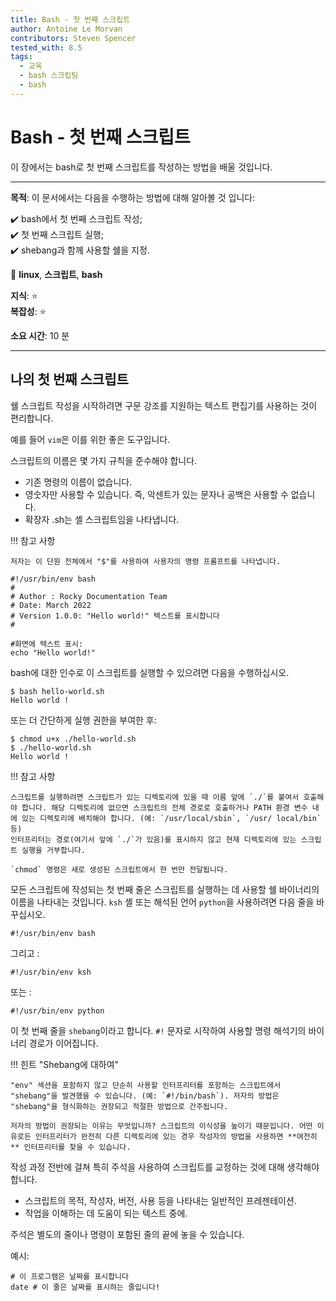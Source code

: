 ```yaml
---
title: Bash - 첫 번째 스크립트
author: Antoine Le Morvan
contributors: Steven Spencer
tested_with: 8.5
tags:
  - 교육
  - bash 스크립팅
  - bash
---
```


# Bash - 첫 번째 스크립트

이 장에서는 bash로 첫 번째 스크립트를 작성하는 방법을 배울 것입니다.

****

**목적**: 이 문서에서는 다음을 수행하는 방법에 대해 알아볼 것 입니다:

:heavy_check_mark: bash에서 첫 번째 스크립트 작성;  
:heavy_check_mark: 첫 번째 스크립트 실행;  
:heavy_check_mark: shebang과 함께 사용할 쉘을 지정.

:checkered_flag: **linux**, **스크립트**, **bash**

**지식**: :star:     
**복잡성**: :star:

**소요 시간**: 10 분

****

## 나의 첫 번째 스크립트

쉘 스크립트 작성을 시작하려면 구문 강조를 지원하는 텍스트 편집기를 사용하는 것이 편리합니다.

예를 들어 `vim`은 이를 위한 좋은 도구입니다.

스크립트의 이름은 몇 가지 규칙을 준수해야 합니다.

* 기존 명령의 이름이 없습니다.
* 영숫자만 사용할 수 있습니다. 즉, 악센트가 있는 문자나 공백은 사용할 수 없습니다.
* 확장자 .sh는 셸 스크립트임을 나타냅니다.

!!! 참고 사항

    저자는 이 단원 전체에서 "$"를 사용하여 사용자의 명령 프롬프트를 나타냅니다.

```
#!/usr/bin/env bash
#
# Author : Rocky Documentation Team
# Date: March 2022
# Version 1.0.0: "Hello world!" 텍스트를 표시합니다
#

#화면에 텍스트 표시:
echo "Hello world!"
```

bash에 대한 인수로 이 스크립트를 실행할 수 있으려면 다음을 수행하십시오.

```
$ bash hello-world.sh
Hello world !
```

또는 더 간단하게 실행 권한을 부여한 후:

```
$ chmod u+x ./hello-world.sh
$ ./hello-world.sh
Hello world !
```

!!! 참고 사항

    스크립트를 실행하려면 스크립트가 있는 디렉토리에 있을 때 이름 앞에 `./`를 붙여서 호출해야 합니다. 해당 디렉토리에 없으면 스크립트의 전체 경로로 호출하거나 PATH 환경 변수 내에 있는 디렉토리에 배치해야 합니다. (예: `/usr/local/sbin`, `/usr/ local/bin` 등)
    인터프리터는 경로(여기서 앞에 `./`가 있음)를 표시하지 않고 현재 디렉토리에 있는 스크립트 실행을 거부합니다.
    
    `chmod` 명령은 새로 생성된 스크립트에서 한 번만 전달됩니다.

모든 스크립트에 작성되는 첫 번째 줄은 스크립트를 실행하는 데 사용할 쉘 바이너리의 이름을 나타내는 것입니다. `ksh` 셸 또는 해석된 언어 `python`을 사용하려면 다음 줄을 바꾸십시오.

```
#!/usr/bin/env bash
```

그리고 :

```
#!/usr/bin/env ksh
```

또는 :

```
#!/usr/bin/env python
```

이 첫 번째 줄을 `shebang`이라고 합니다. `#!` 문자로 시작하여 사용할 명령 해석기의 바이너리 경로가 이어집니다.

!!! 힌트 "Shebang에 대하여"

    "env" 섹션을 포함하지 않고 단순히 사용할 인터프리터를 포함하는 스크립트에서 "shebang"을 발견했을 수 있습니다. (예: `#!/bin/bash`). 저자의 방법은 "shebang"을 형식화하는 권장되고 적절한 방법으로 간주됩니다.
    
    저자의 방법이 권장되는 이유는 무엇입니까? 스크립트의 이식성을 높이기 때문입니다. 어떤 이유로든 인터프리터가 완전히 다른 디렉토리에 있는 경우 작성자의 방법을 사용하면 **여전히** 인터프리터를 찾을 수 있습니다.

작성 과정 전반에 걸쳐 특히 주석을 사용하여 스크립트를 교정하는 것에 대해 생각해야 합니다.

* 스크립트의 목적, 작성자, 버전, 사용 등을 나타내는 일반적인 프레젠테이션.
* 작업을 이해하는 데 도움이 되는 텍스트 중에.

주석은 별도의 줄이나 명령이 포함된 줄의 끝에 놓을 수 있습니다.

예시:

```
# 이 프로그램은 날짜를 표시합니다
date # 이 줄은 날짜를 표시하는 줄입니다!
```
